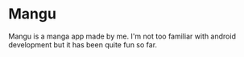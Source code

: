 # Mangu
Mangu is a manga app made by me.
I'm not too familiar with android development but it has been quite fun so far.

